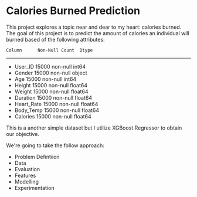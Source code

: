 # Calories Burned Prediction

This project explores a topic near and dear to my heart: calories burned. The goal of this project is to predict  the amount of calories an individual will burned based of the following attributes:

    Column      Non-Null Count  Dtype  
---  ------      --------------  -----  
*    User_ID     15000 non-null  int64  
*    Gender      15000 non-null  object 
*    Age         15000 non-null  int64  
*    Height      15000 non-null  float64
*    Weight      15000 non-null  float64
*    Duration    15000 non-null  float64
*    Heart_Rate  15000 non-null  float64
*    Body_Temp   15000 non-null  float64
*    Calories    15000 non-null  float64


This is a another simple dataset but I utilize XGBoost Regressor to obtain our objective. 

We're going to take the follow approach:

* Problem Defintiion
* Data
* Evaluation
* Features
* Modelling
* Experimentation
